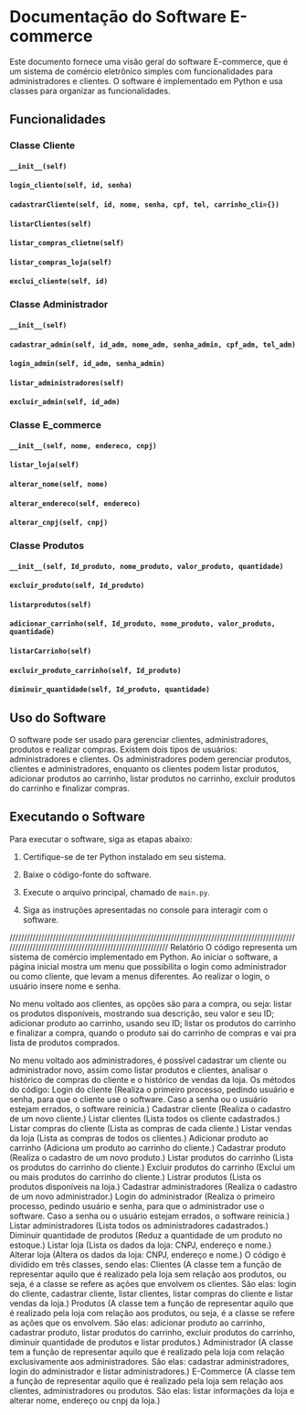 # Documentação do Software E-commerce

Este documento fornece uma visão geral do software E-commerce, que é um sistema de comércio eletrônico simples com funcionalidades para administradores e clientes. O software é implementado em Python e usa classes para organizar as funcionalidades.

## Funcionalidades

### Classe Cliente

#### `__init__(self)`

#### `login_cliente(self, id, senha)`

#### `cadastrarCliente(self, id, nome, senha, cpf, tel, carrinho_cli={})`

#### `listarClientes(self)`

#### `listar_compras_clietne(self)`

#### `listar_compras_loja(self)`

#### `exclui_cliente(self, id)`

### Classe Administrador

#### `__init__(self)`

#### `cadastrar_admin(self, id_adm, nome_adm, senha_admin, cpf_adm, tel_adm)`

#### `login_admin(self, id_adm, senha_admin)`

#### `listar_administradores(self)`

#### `excluir_admin(self, id_adm)`

### Classe E_commerce

#### `__init__(self, nome, endereco, cnpj)`

#### `listar_loja(self)`

#### `alterar_nome(self, nome)`

#### `alterar_endereco(self, endereco)`

#### `alterar_cnpj(self, cnpj)`

### Classe Produtos

#### `__init__(self, Id_produto, nome_produto, valor_produto, quantidade)`

#### `excluir_produto(self, Id_produto)`

#### `listarprodutos(self)`

#### `adicionar_carrinho(self, Id_produto, nome_produto, valor_produto, quantidade)`

#### `listarCarrinho(self)`

#### `excluir_produto_carrinho(self, Id_produto)`

#### `diminuir_quantidade(self, Id_produto, quantidade)`

## Uso do Software

O software pode ser usado para gerenciar clientes, administradores, produtos e realizar compras. Existem dois tipos de usuários: administradores e clientes. Os administradores podem gerenciar produtos, clientes e administradores, enquanto os clientes podem listar produtos, adicionar produtos ao carrinho, listar produtos no carrinho, excluir produtos do carrinho e finalizar compras.

## Executando o Software

Para executar o software, siga as etapas abaixo:

1. Certifique-se de ter Python instalado em seu sistema.

2. Baixe o código-fonte do software.

3. Execute o arquivo principal, chamado de `main.py`.

4. Siga as instruções apresentadas no console para interagir com o software.

//////////////////////////////////////////////////////////////////////////////////////////////////////////////////////////////////////////////////////////
Relatório
O código representa um sistema de comércio implementado em Python. Ao iniciar o software, a página inicial mostra um menu que possibilita o login como administrador ou como cliente, que levam a menus diferentes. Ao realizar o login, o usuário insere nome e senha. 

No menu voltado aos clientes, as opções são para a compra, ou seja: listar os produtos disponíveis, mostrando sua descrição, seu valor e seu ID; adicionar produto ao carrinho, usando seu ID; listar os produtos do carrinho e finalizar a compra, quando o produto sai do carrinho de compras e vai pra lista de produtos comprados. 

No menu voltado aos administradores, é possível cadastrar um cliente ou administrador novo, assim como listar produtos e clientes, analisar o histórico de compras do cliente e o histórico de vendas da loja.
Os métodos do código:
Login do cliente (Realiza o primeiro processo, pedindo usuário e senha, para que o cliente use o software. Caso a senha ou o usuário estejam errados, o software reinicia.)
Cadastrar cliente (Realiza o cadastro de um novo cliente.)
Listar clientes (Lista todos os cliente cadastrados.)
Listar compras do cliente (Lista as compras de cada cliente.)
Listar vendas da loja (Lista as compras de todos os clientes.)
Adicionar produto ao carrinho (Adiciona um produto ao carrinho do cliente.)
Cadastrar produto (Realiza o cadastro de um novo produto.)
Listar produtos do carrinho  (Lista os produtos do carrinho do cliente.)
Excluir produtos do carrinho (Exclui um ou mais produtos do carrinho do cliente.)
Listrar produtos (Lista os produtos disponíveis na loja.)
Cadastrar administradores (Realiza o cadastro de um novo administrador.)
Login do administrador (Realiza o primeiro processo, pedindo usuário e senha, para que o administrador use o software. Caso a senha ou o usuário estejam errados, o software reinicia.)
Listar administradores (Lista todos os administradores cadastrados.)
Diminuir quantidade de produtos (Reduz a quantidade de um produto no estoque.)
Listar loja (Lista os dados da loja: CNPJ, endereço e nome.)
Alterar loja (Altera os dados da loja: CNPJ, endereço e nome.)
O código é dividido em três classes, sendo elas:
Clientes (A classe tem a função de representar aquilo que é realizado pela loja sem relação aos produtos, ou seja, é a classe se refere as ações que envolvem os clientes. São elas: login do cliente, cadastrar cliente, listar clientes, listar compras do cliente e listar vendas da loja.)
Produtos (A classe tem a função de representar aquilo que é realizado pela loja com relação aos produtos, ou seja, é a classe se refere as ações que os envolvem. São elas: adicionar produto ao carrinho, cadastrar produto, listar produtos do carrinho, excluir produtos do carrinho, diminuir quantidade de produtos e listar produtos.)
Administrador (A classe tem a função de representar aquilo que é realizado pela loja com relação exclusivamente aos administradores. São elas: cadastrar administradores, login do administrador e listar administradores.)
E-Commerce (A classe tem a função de representar aquilo que é realizado pela loja sem relação aos clientes, administradores ou produtos. São elas: listar informações da loja e alterar nome, endereço ou cnpj da loja.)

